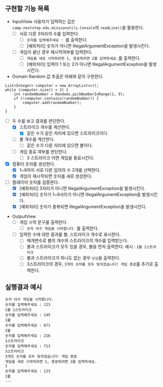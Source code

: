 ## 구현할 기능 목록

- InputView
  사용자가 입력하는 값은 `camp.nextstep.edu.missionutils.Console`의 `readLine()`을 활용한다.
  - [ ] 서로 다른 3자리의 수를 입력한다.
    - [ ] `숫자를 입력해주세요 : `를 출력한다.
    - [ ] [예외처리] 숫자가 아니면 IllegalArgumentException을 발생시킨다.
  - [ ] 게임이 끝난 경우 재시작여부를 입력한다.
    - [ ] `게임을 새로 시작하려면 1, 종료하려면 2를 입력하세요.`를 출력한다.
    - [ ] [예외처리] 입력이 1 또는 2가 아니면 IllegalArgumentException을 발생시킨다.
- Domain
Random 값 추출은 아래와 같이 구현한다.
```
List<Integer> computer = new ArrayList<>();
while (computer.size() < 3) {
    int randomNumber = Randoms.pickNumberInRange(1, 9);
    if (!computer.contains(randomNumber)) {
        computer.add(randomNumber);
    }
}
```
  - [ ] 두 수를 보고 결과를 판단한다.
    - [x] 스트라이크 개수를 계산한다.
      - [x] 같은 수가 같은 자리에 있으면 스트라이크이다.
    - [ ] 볼 개수를 계산한다.
      - [ ] 같은 수가 다른 자리에 있으면 볼이다.
    - [ ] 게임 종료 여부를 판단한다.
      - [ ] 3 스트라이크 이면 게임을 종료시킨다.
  - [x] 컴퓨터 숫자를 생성한다.
    - [x] 1~9까지 서로 다른 임의의 수 3개를 선택한다.
    - [x] 게임이 재시작되면 숫자를 새로 생성한다.
  - [ ] 플레이어 숫자를 검증한다.
    - [x] [예외처리] 3자리가 아니면 IllegalArgumentException을 발생시킨다.
    - [x] [예외처리] 숫자가 1~9사이가 아니면 IllegalArgumentException을 발생시킨다.
    - [x] [예외처리] 숫자가 중복되면 IllegalArgumentException을 발생시킨다.
- OutputView
  - [ ] 게임 시작 문구를 출력한다.
    - [ ] `숫자 야구 게임을 시작합니다.` 를 출력한다.
  - [ ] 입력한 수에 대한 결과를 볼, 스트라이크 개수로 표시한다.
    - [ ] 매개변수로 볼의 개수와 스트라이크의 개수를 입력받는다.
    - [ ] 볼과 스트라이크가 모두 있을 경우, 볼을 먼저 출력한다. 예시 : `1볼 1스트라이크`
    - [ ] 볼과 스트라이크가 하나도 없는 경우 `낫싱`을 출력한다.
    - [ ] 3스트라이크의 경우, `3개의 숫자를 모두 맞히셨습니다! 게임 종료`를 추가로 출력한다.

## 실행결과 예시 
```
숫자 야구 게임을 시작합니다.
숫자를 입력해주세요 : 123
1볼 1스트라이크
숫자를 입력해주세요 : 145
1볼
숫자를 입력해주세요 : 671
2볼
숫자를 입력해주세요 : 216
1스트라이크
숫자를 입력해주세요 : 713
3스트라이크
3개의 숫자를 모두 맞히셨습니다! 게임 종료
게임을 새로 시작하려면 1, 종료하려면 2를 입력하세요.
1
숫자를 입력해주세요 : 123
1볼
...
```
